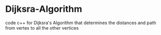 # Dijksra-Algorithm
code c++ for Dijksra's Algorithm that determines the distances and path from vertex to all the other vertices
